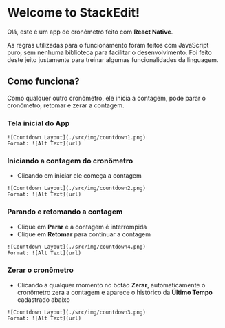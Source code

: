 # Welcome to StackEdit!

Olá, este é um app de cronômetro feito com **React Native**.

As regras utilizadas para o funcionamento foram feitos com JavaScript puro, sem nenhuma biblioteca para facilitar o desenvolvimento. Foi feito deste jeito justamente para treinar algumas funcionalidades da linguagem.

## Como funciona?

Como qualquer outro cronômetro, ele inicia a contagem, pode parar o cronômetro, retomar e zerar a contagem.

### Tela inicial do App

```
![Countdown Layout](./src/img/countdown1.png)
Format: ![Alt Text](url)
```

### Iniciando a contagem do cronômetro

* Clicando em iniciar ele começa a contagem

```
![Countdown Layout](./src/img/countdown2.png)
Format: ![Alt Text](url)
```

### Parando e retomando a contagem

* Clique em **Parar** e a contagem é interrompida
* Clique em **Retomar** para continuar a contagem

```
![Countdown Layout](./src/img/countdown4.png)
Format: ![Alt Text](url)
```

### Zerar o cronômetro

* Clicando a qualquer momento no botão **Zerar**, automaticamente o cronômetro zera a contagem e aparece o histórico da **Último Tempo** cadastrado abaixo

```
![Countdown Layout](./src/img/countdown3.png)
Format: ![Alt Text](url)
```


